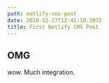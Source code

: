 ```yaml
---
path: netlify-cms-post
date: 2018-12-27T12:41:10.507Z
title: First Netlify CMS Post
---
```

## OMG

wow. Much integration.
